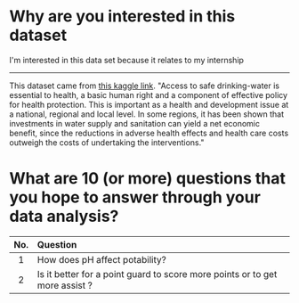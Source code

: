 # Why are you interested in this dataset

I'm interested in this data set because it relates to my internship

---

This dataset came from [this kaggle link](https://www.kaggle.com/datasets/adityakadiwal/water-potability?resource=download). "Access to safe drinking-water is essential to health, a basic human right and a component of effective policy for health protection. This is important as a health and development issue at a national, regional and local level. In some regions, it has been shown that investments in water supply and sanitation can yield a net economic benefit, since the reductions in adverse health effects and health care costs outweigh the costs of undertaking the interventions."

# What are 10 (or more) questions that you hope to answer through your data analysis?

No. | Question
:-:|:-
1 | How does pH affect potability?
2 | Is it better for a point guard to score more points or to get more assist ?

